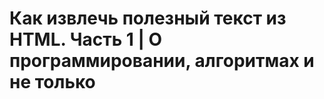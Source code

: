 Как извлечь полезный текст из HTML. Часть 1 | О программировании, алгоритмах и не только
========================================================================================

